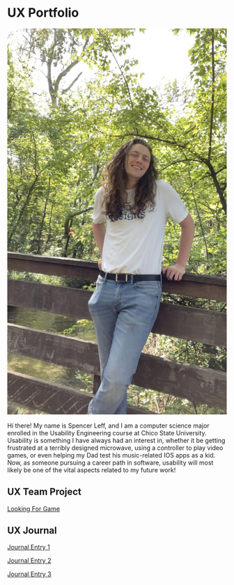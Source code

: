 # UX Portfolio
<img src="assets/usability_profile_picture.jpg" alt="Profile Picture" width="550"/>

Hi there! My name is Spencer Leff, and I am a computer science major enrolled in the Usability Engineering course at Chico State University. Usability is something I have always had an interest in, whether it be getting frustrated at a terribly designed microwave, using a controller to play video games, or even helping my Dad test his music-related IOS apps as a kid. Now, as someone pursuing a career path in software, usability will most likely be one of the vital aspects related to my future work!

## UX Team Project
<a href="https://usabilityengineering.github.io/Looking-For-Game/">Looking For Game</a>

## UX Journal
[Journal Entry 1](j01/)

[Journal Entry 2](j02/)

[Journal Entry 3](j03/)
